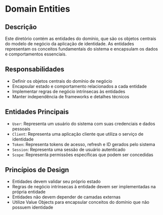 # Domain Entities

## Descrição

Este diretório contém as entidades do domínio, que são os objetos centrais do modelo de negócio da aplicação de identidade. As entidades representam os conceitos fundamentais do sistema e encapsulam os dados e comportamentos essenciais.

## Responsabilidades

- Definir os objetos centrais do domínio de negócio
- Encapsular estado e comportamento relacionados a cada entidade
- Implementar regras de negócio intrínsecas às entidades
- Manter independência de frameworks e detalhes técnicos

## Entidades Principais

- `User`: Representa um usuário do sistema com suas credenciais e dados pessoais
- `Client`: Representa uma aplicação cliente que utiliza o serviço de identidade
- `Token`: Representa tokens de acesso, refresh e ID gerados pelo sistema
- `Session`: Representa uma sessão de usuário autenticado
- `Scope`: Representa permissões específicas que podem ser concedidas

## Princípios de Design

- Entidades devem validar seu próprio estado
- Regras de negócio intrínsecas à entidade devem ser implementadas na própria entidade
- Entidades não devem depender de camadas externas
- Utilize Value Objects para encapsular conceitos do domínio que não possuem identidade